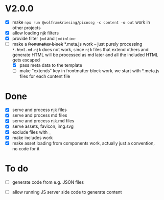 # V2.0.0

- [x] make `npx run @wolframkriesing/picossg -c content -o out` work in other projects
- [x] allow loading njk filters
- [x] provide filter `|md` and `|mdinline`
- [ ] make a ~~frontmatter block~~ *.meta.js work – just purely processing `*.html.md.njk` does not work, since `njk` files that
  extend others and generate HTML will
  be processed as md later and all the included HTML gets escaped
  - [x] pass meta data to the template
  - [ ] make "extends" key in ~~frontmatter block~~ work, we start with *.meta.js files for each content file

# Done

- [x] serve and process njk files
- [x] serve and process md files
- [x] serve and process njk.md files
- [x] serve assets, favicon, img.svg
- [x] exclude files with _
- [x] make includes work
- [x] make asset loading from components work, actually just a convention, no code for it

# To do

- [ ] generate code from e.g. JSON files
- [ ] allow running JS server side code to generate content

